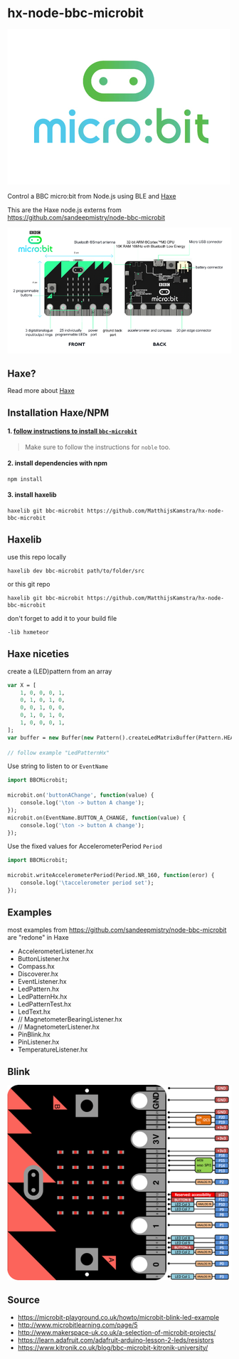 # hx-node-bbc-microbit

![](icon.jpg)

Control a BBC micro:bit from Node.js using BLE and [Haxe](http://haxe.org/)

This are the Haxe node.js externs from <https://github.com/sandeepmistry/node-bbc-microbit>

![](img/microbit.png)

## Haxe?

Read more about [Haxe](README_HAXE.MD)


## Installation Haxe/NPM

#### 1. [follow instructions to install `bbc-microbit`](https://github.com/sandeepmistry/node-bbc-microbit#prerequisites)
> Make sure to follow the instructions for `noble` too.

#### 2. install dependencies with npm
```
npm install
```

#### 3. install haxelib

```
haxelib git bbc-microbit https://github.com/MatthijsKamstra/hx-node-bbc-microbit
```



## Haxelib

use this repo locally

```
haxelib dev bbc-microbit path/to/folder/src
```

or this git repo

```
haxelib git bbc-microbit https://github.com/MatthijsKamstra/hx-node-bbc-microbit
```

don't forget to add it to your build file

```
-lib hxmeteor
```


## Haxe niceties

create a (LED)pattern from an array

```haxe
var X = [
	1, 0, 0, 0, 1,
	0, 1, 0, 1, 0,
	0, 0, 1, 0, 0,
	0, 1, 0, 1, 0,
	1, 0, 0, 0, 1,
];
var buffer = new Buffer(new Pattern().createLedMatrixBuffer(Pattern.HEART));

// follow example "LedPatternHx"

```

Use string to listen to or `EventName`

```haxe
import BBCMicrobit;

microbit.on('buttonAChange', function(value) {
	console.log('\ton -> button A change');
});
microbit.on(EventName.BUTTON_A_CHANGE, function(value) {
	console.log('\ton -> button A change');
});
```

Use the fixed values for AccelerometerPeriod `Period`

```haxe
import BBCMicrobit;

microbit.writeAccelerometerPeriod(Period.NR_160, function(eror) {
	console.log('\taccelerometer period set');
});
```


## Examples

most examples from <https://github.com/sandeepmistry/node-bbc-microbit> are "redone" in Haxe

- AccelerometerListener.hx
- ButtonListener.hx
- Compass.hx
- Discoverer.hx
- EventListener.hx
- LedPattern.hx
- LedPatternHx.hx
- LedPatternTest.hx
- LedText.hx
- // MagnetometerBearingListener.hx
- // MagnetometerListener.hx
- PinBlink.hx
- PinListener.hx
- TemperatureListener.hx

## Blink

![](img/pins.png)


## Source

- <https://microbit-playground.co.uk/howto/microbit-blink-led-example>
- <http://www.microbitlearning.com/page/5>
- <http://www.makerspace-uk.co.uk/a-selection-of-microbit-projects/>
- <https://learn.adafruit.com/adafruit-arduino-lesson-2-leds/resistors>
- <https://www.kitronik.co.uk/blog/bbc-microbit-kitronik-university/>